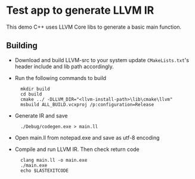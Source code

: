 # Test app to generate LLVM IR

This demo C++ uses LLVM Core libs to generate a basic main function.

## Building
* Download and build LLVM-src to your system update `CMakeLists.txt`'s header include and lib path accordingly.
* Run the following commands to build
  
        mkdir build
        cd build
        cmake ../ -DLLVM_DIR="<llvm-install-path>\lib\cmake\llvm"
        msbuild ALL_BUILD.vcxproj /p:configuration=Release
* Generate IR and save
 
        ./Debug/codegen.exe > main.ll
* Open main.ll from notepad.exe and save as utf-8 encoding 
* Compile and run LLVM IR. Then check return code
 
        clang main.ll -o main.exe
        ./main.exe
        echo $LASTEXITCODE 
